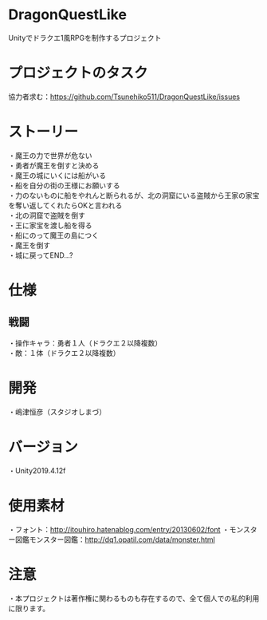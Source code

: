 # DragonQuestLike
Unityでドラクエ1風RPGを制作するプロジェクト

# プロジェクトのタスク
協力者求む：https://github.com/Tsunehiko511/DragonQuestLike/issues

# ストーリー
・魔王の力で世界が危ない  
・勇者が魔王を倒すと決める  
・魔王の城にいくには船がいる  
・船を自分の街の王様にお願いする  
・力のないものに船をやれんと断られるが、北の洞窟にいる盗賊から王家の家宝を奪い返してくれたらOKと言われる  
・北の洞窟で盗賊を倒す  
・王に家宝を渡し船を得る  
・船にのって魔王の島につく  
・魔王を倒す  
・城に戻ってEND...?

# 仕様
## 戦闘
・操作キャラ：勇者１人（ドラクエ２以降複数）  
・敵：１体（ドラクエ２以降複数）  

# 開発
・嶋津恒彦（スタジオしまづ）

# バージョン
・Unity2019.4.12f

# 使用素材
・フォント：http://itouhiro.hatenablog.com/entry/20130602/font
・モンスター図鑑モンスター図鑑：http://dq1.opatil.com/data/monster.html

# 注意
・本プロジェクトは著作権に関わるものも存在するので、全て個人での私的利用に限ります。

